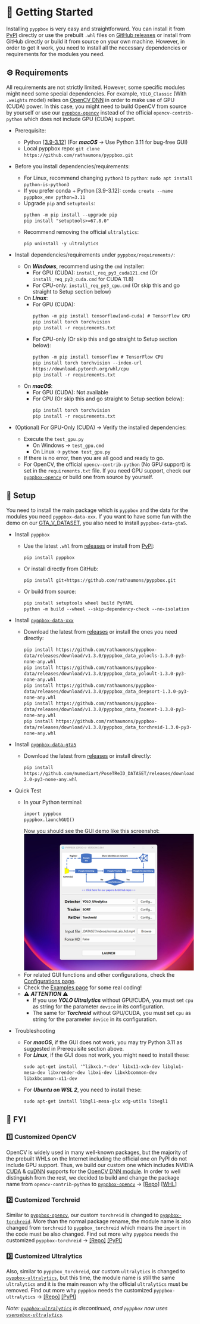 # 🚀 Getting Started

Installing `pyppbox` is very easy and straightforward. You can install it from [PyPI](https://pypi.org/project/pyppbox/) directly or use the prebuilt `.whl` files on [GitHub releases](https://github.com/rathaumons/pyppbox/releases) or install from GitHub directly or build it from source on your own machine. However, in order to get it work, you need to install all the necessary dependencies or requirements for the modules you need.


## ⚙️ Requirements

All requirements are not strictly limited. However, some specific modules might need some special dependencies. For example, `YOLO_Classic` (With `.weights` model) relies on [OpenCV DNN](https://docs.opencv.org/4.x/d2/d58/tutorial_table_of_content_dnn.html) in order to make use of GPU (CUDA) power. In this case, you might need to build OpenCV from source by yourself or use our [`pyppbox-opencv`](https://github.com/rathaumons/opencv-for-pyppbox) instead of the official `opencv-contrib-python` which does not include GPU (CUDA) support.

* Prerequisite: 
  - Python [[3.9-3.12]](https://www.python.org/downloads/) (For ***macOS*** -> Use Python 3.11 for bug-free GUI)
  - Local pyppbox repo: `git clone https://github.com/rathaumons/pyppbox.git`

* Before you install dependencies/requirements:
  - For Linux, recommend changing `python3` to `python`: `sudo apt install python-is-python3`
  - If you prefer conda + Python [3.9-3.12]: `conda create --name pyppbox_env python=3.11`
  - Upgrade `pip` and `setuptools`:
    ```
    python -m pip install --upgrade pip
    pip install "setuptools>=67.8.0"
    ```
  - Recommend removing the official `ultralytics`:
    ```
    pip uninstall -y ultralytics
    ```

* Install dependencies/requirements under `pyppbox/requirements/`: 
  - On ***Windows***, recommend using the `cmd` installer:
    - For GPU (CUDA): `install_req_py3_cuda121.cmd` (Or `install_req_py3_cuda.cmd` for CUDA 11.8)
    - For CPU-only: `install_req_py3_cpu.cmd` (Or skip this and go straight to Setup section below)
  - On ***Linux***:
    - For GPU (CUDA):
      ```
      python -m pip install tensorflow[and-cuda] # TensorFlow GPU
      pip install torch torchvision
      pip install -r requirements.txt
      ```
    - For CPU-only (Or skip this and go straight to Setup section below):
      ```
      python -m pip install tensorflow # TensorFlow CPU
      pip install torch torchvision --index-url https://download.pytorch.org/whl/cpu
      pip install -r requirements.txt
      ```
  - On ***macOS***:
    - For GPU (CUDA): Not available
    - For CPU (Or skip this and go straight to Setup section below):
      ```
      pip install torch torchvision
      pip install -r requirements.txt
      ```

* (Optional) For GPU-Only (CUDA) -> Verify the installed dependencies:
  - Execute the `test_gpu.py`
    - On Windows -> `test_gpu.cmd`
    - On Linux -> `python test_gpu.py`
  - If there is no error, then you are all good and ready to go.
  - For OpenCV, the official `opencv-contrib-python` (No GPU support) is set in the `requirements.txt` file. If you need GPU support, check our [`pyppbox-opencv`](https://github.com/rathaumons/opencv-for-pyppbox) or build one from source by yourself.


## 💽 Setup

You need to install the main package which is `pyppbox` and the data for the modules you need `pyppbox-data-xxx`. If you want to have some fun with the demo on our [GTA_V_DATASET](https://github.com/rathaumons/PoseTReID_DATASET), you also need to install `pyppbox-data-gta5`.

* Install `pyppbox`
  - Use the latest `.whl` from [releases](https://github.com/rathaumons/pyppbox/releases) or install from [PyPI](https://pypi.org/project/pyppbox/):
    ```
    pip install pyppbox
    ``` 
  - Or install directly from GitHub:
    ```
    pip install git+https://github.com/rathaumons/pyppbox.git
    ```
  - Or build from source:
    ```
    pip install setuptools wheel build PyYAML
    python -m build --wheel --skip-dependency-check --no-isolation
    ```

* Install [`pyppbox-data-xxx`](https://github.com/rathaumons/pyppbox-data/)
  - Download the latest from [releases](https://github.com/rathaumons/pyppbox-data/releases) or install the ones you need directly:
    ```
    pip install https://github.com/rathaumons/pyppbox-data/releases/download/v1.3.0/pyppbox_data_yolocls-1.3.0-py3-none-any.whl
    pip install https://github.com/rathaumons/pyppbox-data/releases/download/v1.3.0/pyppbox_data_yoloult-1.3.0-py3-none-any.whl
    pip install https://github.com/rathaumons/pyppbox-data/releases/download/v1.3.0/pyppbox_data_deepsort-1.3.0-py3-none-any.whl
    pip install https://github.com/rathaumons/pyppbox-data/releases/download/v1.3.0/pyppbox_data_facenet-1.3.0-py3-none-any.whl
    pip install https://github.com/rathaumons/pyppbox-data/releases/download/v1.3.0/pyppbox_data_torchreid-1.3.0-py3-none-any.whl
    ```

* Install [`pyppbox-data-gta5`](https://github.com/rathaumons/PoseTReID_DATASET#-introducing-pyppbox-data-gta5)
  - Download the latest from [releases](https://github.com/rathaumons/PoseTReID_DATASET/releases) or install directly:
    ```
    pip install https://github.com/numediart/PoseTReID_DATASET/releases/download/v2.0/pyppbox_data_gta5-2.0-py3-none-any.whl
    ```

* Quick Test
  - In your Python terminal:
    ```
    import pyppbox
    pyppbox.launchGUI()
    ```
    Now you should see the GUI demo like this screenshot:
    <img src="https://raw.githubusercontent.com/rathaROG/screenshot/master/pyppbox/pyppbox_gui.jpg">
  - For related GUI functions and other configurations, check the [Configurations page](https://rathaumons.github.io/pyppbox/pyppbox/config.html).
  - Check the [Examples page](https://rathaumons.github.io/pyppbox/examples.html) for some real coding!
  - ⚠️ ***ATTENTION*** ⚠️
    * If you use ***YOLO Ultralytics*** without GPU/CUDA, you must set `cpu` as string for the parameter `device` in its configuration.
    * The same for ***Torchreid*** without GPU/CUDA, you must set `cpu` as string for the parameter `device` in its configuration.

* Troubleshooting
  - For ***macOS***, if the GUI does not work, you may try Python 3.11 as suggested in Prerequisite section above.
  - For ***Linux***, if the GUI does not work, you might need to install these:
    ```
    sudo apt-get install '^libxcb.*-dev' libx11-xcb-dev libglu1-mesa-dev libxrender-dev libxi-dev libxkbcommon-dev libxkbcommon-x11-dev
    ```
  - For ***Ubuntu on WSL 2***, you need to install these:
    ```
    sudo apt-get install libgl1-mesa-glx xdg-utils libegl1
    ```

## 📢 FYI

### 1️⃣ Customized OpenCV

OpenCV is widely used in many well-known packages, but the majority of the prebuilt WHLs on the Internet including the official one on PyPI do not include GPU support. Thus, we build our custom one which includes NVIDIA [CUDA](https://developer.nvidia.com/cuda-downloads) & [cuDNN](https://developer.nvidia.com/rdp/cudnn-download) supports for the [OpenCV DNN module](https://docs.opencv.org/4.x/d2/d58/tutorial_table_of_content_dnn.html). In order to well distinguish from the rest, we decided to build and change the package name from `opencv-contrib-python` to [`pyppbox-opencv`](https://github.com/rathaumons/opencv-for-pyppbox) -> [[Repo]](https://github.com/rathaumons/opencv-for-pyppbox) [[WHL]](https://github.com/rathaumons/opencv-for-pyppbox/releases)

### 2️⃣ Customized Torchreid

Similar to [`pyppbox-opencv`](https://github.com/rathaumons/opencv-for-pyppbox), our custom `torchreid` is changed to [`pyppbox-torchreid`](https://github.com/rathaumons/torchreid-for-pyppbox). More than the normal package rename, the module name is also changed from `torchreid` to `pyppbox_torchreid` which means the `import` in the code must be also changed. Find out more why `pyppbox` needs the customized `pyppbox-torchreid` -> [[Repo]](https://github.com/rathaumons/torchreid-for-pyppbox) [[PyPI]](https://pypi.org/project/pyppbox-torchreid/)

### 3️⃣ Customized Ultralytics

Also, similar to `pyppbox_torchreid`, our custom `ultralytics` is changed to [`pyppbox-ultralytics`](https://github.com/rathaumons/ultralytics-for-pyppbox), but this time, the module name is still the same `ultralytics` and it is the main reason why the official `ultralytics` must be removed. Find out more why `pyppbox` needs the customized `pyppbox-ultralytics` -> [[Repo]](https://github.com/rathaumons/ultralytics-for-pyppbox) [[PyPI]](https://pypi.org/project/pyppbox-ultralytics/)

*Note: [`pyppbox-ultralytics`](https://github.com/rathaumons/ultralytics-for-pyppbox) is discontinued, and `pyppbox` now uses [`vsensebox-ultralytics`](https://github.com/numediart/ultralytics-for-vsensebox).*
